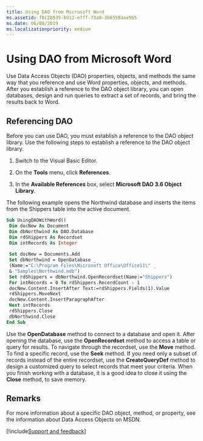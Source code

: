```yaml
---
title: Using DAO from Microsoft Word
ms.assetid: f8c2b535-b912-e7ff-73a0-3b6558aae565
ms.date: 06/08/2019
ms.localizationpriority: medium
---
```



# Using DAO from Microsoft Word

Use Data Access Objects (DAO) properties, objects, and methods the same way that you reference and use Word properties, objects, and methods. After you establish a reference to the DAO object library, you can open databases, design and run queries to extract a set of records, and bring the results back to Word.


## Referencing DAO

Before you can use DAO, you must establish a reference to the DAO object library. Use the following steps to establish a reference to the DAO object library.


1. Switch to the Visual Basic Editor.
    
2. On the **Tools** menu, click **References**.
    
3. In the **Available References** box, select **Microsoft DAO 3.6 Object Library**.
    
The following example opens the Northwind database and inserts the items from the Shippers table into the active document.




```vb
Sub UsingDAOWithWord() 
 Dim docNew As Document 
 Dim dbNorthwind As DAO.Database 
 Dim rdShippers As Recordset 
 Dim intRecords As Integer 
 
 Set docNew = Documents.Add 
 Set dbNorthwind = OpenDatabase _ 
 (Name:="C:\Program Files\Microsoft Office\Office11\" _ 
 & "Samples\Northwind.mdb") 
 Set rdShippers = dbNorthwind.OpenRecordset(Name:="Shippers") 
 For intRecords = 0 To rdShippers.RecordCount - 1 
 docNew.Content.InsertAfter Text:=rdShippers.Fields(1).Value 
 rdShippers.MoveNext 
 docNew.Content.InsertParagraphAfter 
 Next intRecords 
 rdShippers.Close 
 dbNorthwind.Close 
End Sub
```

Use the **OpenDatabase** method to connect to a database and open it. After opening the database, use the **OpenRecordset** method to access a table or query for results. To navigate through the recordset, use the **Move** method. To find a specific record, use the **Seek** method. If you need only a subset of records instead of the entire recordset, use the **CreateQueryDef** method to design a customized query to select records that meet your criteria. When you finish working with a database, it is a good idea to close it using the **Close** method, to save memory.


## Remarks

For more information about a specific DAO object, method, or property, see the information about Data Access Objects on MSDN.

[!include[Support and feedback](~/includes/feedback-boilerplate.md)]